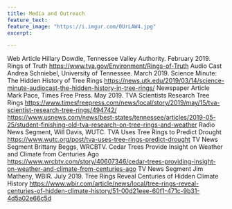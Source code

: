```yaml
---
title: Media and Outreach
feature_text:
feature_image: "https://i.imgur.com/0UrLAW4.jpg"
excerpt: 

---
```


Web Article Hillary Dowdle, Tennessee Valley Authority. February 2019. Rings of Truth https://www.tva.gov/Environment/Rings-of-Truth
Audio Cast Andrea Schniebel, University of Tennessee. March 2019. Science Minute: The Hidden History of Tree Rings
https://news.utk.edu/2019/03/14/science-minute-audiocast-the-hidden-history-in-tree-rings/
Newspaper Article Mark Pace, Times Free Press. May 2019. TVA Scientists Research Tree Rings
https://www.timesfreepress.com/news/local/story/2019/may/15/tva-scientist-research-tree-rings/494742/
https://www.usnews.com/news/best-states/tennessee/articles/2019-05-25/student-finishing-old-tva-research-on-tree-rings-and-weather
Radio News Segment, Will Davis, WUTC. TVA Uses Tree Rings to Predict Drought
https://www.wutc.org/post/tva-uses-tree-rings-predict-drought
TV News Segment Brittany Beggs, WRCBTV. Cedar Trees Provide Insight on Weather and Climate from Centuries Ago
https://www.wrcbtv.com/story/40607346/cedar-trees-providing-insight-on-weather-and-climate-from-centuries-ago
TV News Segment Jim Matheny, WBIR. July 2019. Tree Rings Reveal Centuries of Hidden Climate History
https://www.wbir.com/article/news/local/tree-rings-reveal-centuries-of-hidden-climate-history/51-00d21eee-60f1-471c-9b31-4d5a02e66c5d
